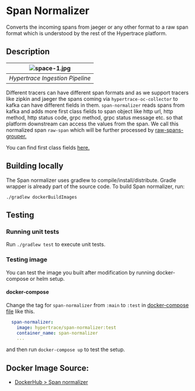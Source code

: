 # Span Normalizer

Converts the incoming spans from jaeger or any other format to a raw span format which is understood by the rest of the Hypertrace platform.

## Description

| ![space-1.jpg](https://hypertrace-docs.s3.amazonaws.com/ingestion-pipeline.png) | 
|:--:| 
| *Hypertrace Ingestion Pipeline* |

Different tracers can have different span formats and as we support tracers like zipkin and jaeger the spans coming via `hypertrace-oc-collector` to kafka can have different fields in them. `span-normalizer` reads spans from kafka and adds more first class fields to span object like http url, http method, http status code, grpc method, grpc status message etc. so that platform downstream can access the values from the span. We call this normalized span `raw-span` which will be further processed by [raw-spans-grouper.](https://github.com/hypertrace/raw-spans-grouper)

You can find first class fields [here.](https://github.com/hypertrace/data-model/tree/main/data-model/src/main/avro/eventfields)

## Building locally
The Span normalizer uses gradlew to compile/install/distribute. Gradle wrapper is already part of the source code. To build Span normalizer, run:

```
./gradlew dockerBuildImages
```

## Testing

### Running unit tests
Run `./gradlew test` to execute unit tests. 


### Testing image

You can test the image you built after modification by running docker-compose or helm setup. 

#### docker-compose
Change the tag for `span-normalizer` from `:main` to `:test` in [docker-compose file](https://github.com/hypertrace/hypertrace/blob/main/docker/docker-compose.yml) like this.

```yaml
  span-normalizer:
    image: hypertrace/span-normalizer:test
    container_name: span-normalizer
    ...
```

and then run `docker-compose up` to test the setup.

## Docker Image Source:
- [DockerHub > Span normalizer](https://hub.docker.com/r/hypertrace/span-normalizer)
